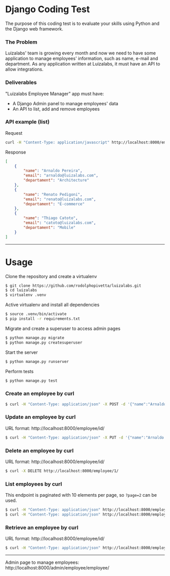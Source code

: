 # Django Coding Test

The purpose of this coding test is to evaluate your skills using Python and the Django web framework.


### The Problem

Luizalabs' team is growing every month and now we need to have some application to manage employees' information, such as name, e-mail and department. As any application written at Luizalabs, it must have an API to allow integrations.


### Deliverables

"Luizalabs Employee Manager" app must have:

* A Django Admin panel to manage employees' data
* An API to list, add and remove employees


### API example (list)

Request

```bash
curl -H "Content-Type: application/javascript" http://localhost:8000/employee/
```

Response
```json
[
    {
        "name": "Arnaldo Pereira",
        "email": "arnaldo@luizalabs.com",
        "departament": "Architecture"
    },
    {
        "name": "Renato Pedigoni",
        "email": "renato@luizalabs.com",
        "departament": "E-commerce"
    },
    {
        "name": "Thiago Catoto",
        "email": "catoto@luizalabs.com",
        "departament": "Mobile"
    }
]
```

---

# Usage

Clone the repository and create a virtualenv

```bash
$ git clone https://github.com/rodolphopivetta/luizalabs.git
$ cd luizalabs
$ virtualenv .venv
```

Active virtualenv and install all dependencies
```bash
$ source .venv/bin/activate
$ pip install -r requirements.txt
```

Migrate and create a superuser to access admin pages
```bash
$ python manage.py migrate
$ python manage.py createsuperuser
```

Start the server
```bash
$ python manage.py runserver
```

Perform tests
```bash
$ python manage.py test
```

### Create an employee by curl

```bash
$ curl -H "Content-Type: application/json" -X POST -d '{"name":"Arnaldo Pereira", "email":"arnaldo@luizalabs.com", "departament": "Architecture"}' http://localhost:8000/employee/
```


### Update an employee by curl

URL format: http://localhost:8000/employee/id/

```bash
$ curl -H "Content-Type: application/json" -X PUT -d '{"name":"Arnaldo Pereira", "email":"arnaldo@luizalabs.com", "departament": "Mobile"}' http://localhost:8000/employee/1/
```

### Delete an employee by curl

URL format: http://localhost:8000/employee/id/

```bash
$ curl -X DELETE http://localhost:8000/employee/1/
```

### List employees by curl

This endpoint is paginated with 10 elements per page, so `?page=2` can be used.

```bash
$ curl -H "Content-Type: application/json" http://localhost:8000/employee/
$ curl -H "Content-Type: application/json" http://localhost:8000/employee/?page=2
```


### Retrieve an employee by curl

URL format: http://localhost:8000/employee/id/

```bash
$ curl -H "Content-Type: application/json" http://localhost:8000/employee/1/
```

---

Admin page to manage employees: http://localhost:8000/admin/employee/employee/
